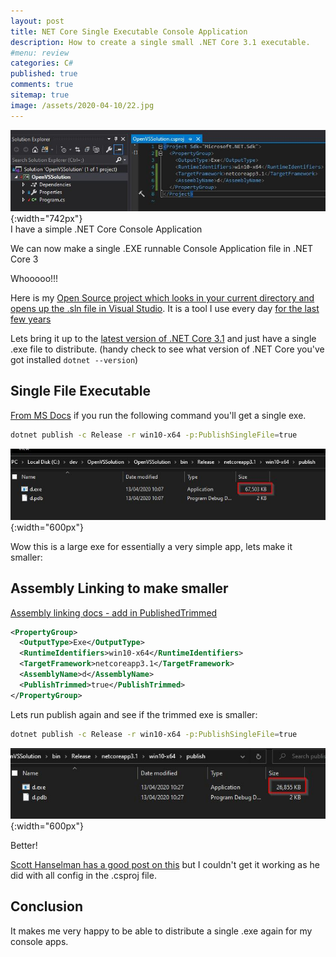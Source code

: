 ```yaml
---
layout: post
title: NET Core Single Executable Console Application 
description: How to create a single small .NET Core 3.1 executable.
#menu: review
categories: C# 
published: true 
comments: true     
sitemap: true
image: /assets/2020-04-10/22.jpg
---
```


![alt text](/assets/2020-04-10/22.jpg ".NET Core Console Application"){:width="742px"}  
I have a simple .NET Core Console Application

We can now make a single .EXE runnable Console Application file in .NET Core 3

Whooooo!!!

Here is my [Open Source project which looks in your current directory and opens up the .sln file in Visual Studio](https://github.com/djhmateer/OpenVSSolution). It is a tool I use every day [for the last few years](/2018/11/14/Open-visual-studio-from-command-line)

Lets bring it up to the [latest version of .NET Core 3.1](https://dotnet.microsoft.com/download/dotnet-core) and just have a single .exe file to distribute. (handy check to see what version of .NET Core you've got installed `dotnet --version`)

## Single File Executable

[From MS Docs](https://docs.microsoft.com/en-us/dotnet/core/whats-new/dotnet-core-3-0#single-file-executables) if you run the following command you'll get a single exe.

```bash
dotnet publish -c Release -r win10-x64 -p:PublishSingleFile=true
```

![alt text](/assets/2020-04-10/20.jpg "Single file exe"){:width="600px"}  

Wow this is a large exe for essentially a very simple app, lets make it smaller:

## Assembly Linking to make smaller

[Assembly linking docs - add in PublishedTrimmed](https://docs.microsoft.com/en-us/dotnet/core/whats-new/dotnet-core-3-0#single-file-executables)

```xml
<PropertyGroup>
  <OutputType>Exe</OutputType>
  <RuntimeIdentifiers>win10-x64</RuntimeIdentifiers>
  <TargetFramework>netcoreapp3.1</TargetFramework>
  <AssemblyName>d</AssemblyName>
  <PublishTrimmed>true</PublishTrimmed>
</PropertyGroup>
```

Lets run publish again and see if the trimmed exe is smaller:

```bash
dotnet publish -c Release -r win10-x64 -p:PublishSingleFile=true
```

![alt text](/assets/2020-04-10/21.jpg "Smaller exe"){:width="600px"}  

Better!

[Scott Hanselman has a good post on this](https://www.hanselman.com/blog/MakingATinyNETCore30EntirelySelfcontainedSingleExecutable.aspx) but I couldn't get it working as he did with all config in the .csproj file.

## Conclusion

It makes me very happy to be able to distribute a single .exe again for my console apps.
